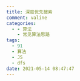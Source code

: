 ```yaml
---
title: 深度优先搜索
comment: valine
categories:
  - - 算法
    - 常见算法思路
tags:
  - 91
  - 算法
  - JS
  - dfs
date: 2021-05-14 08:47:47
---
```

